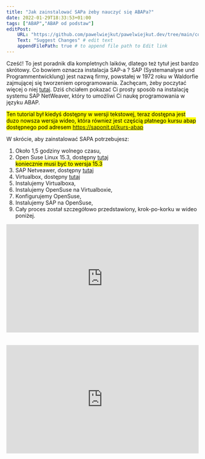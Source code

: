 ```yaml
---
title: "Jak zainstalować SAPa żeby nauczyć się ABAPa?"
date: 2022-01-29T18:33:53+01:00
tags: ["ABAP","ABAP od podstaw"]
editPost:
    URL: "https://github.com/pawelwiejkut/pawelwiejkut.dev/tree/main/content"
    Text: "Suggest Changes" # edit text
    appendFilePath: true # to append file path to Edit link
---
```


Cześć!
To jest poradnik dla kompletnych laików, dlatego też tytuł jest bardzo skrótowy. Co bowiem oznacza instalacja SAP-a ?  SAP (Systemanalyse und Programmentwicklung) jest nazwą firmy, powstałej w 1972 roku w Waldorfie zajmującej się tworzeniem oprogramowania. Zachęcam, żeby poczytać więcej o niej [tutaj](https://en.wikipedia.org/wiki/SAP). Dziś chciałem pokazać Ci prosty sposób na instalację systemu SAP NetWeaver, który to umożliwi Ci naukę programowania w języku ABAP. </br>

<mark>Ten tutorial był kiedyś dostępny w wersji tekstowej, teraz dostępna jest duzo nowsza wersja wideo, która równiez jest częścią płatnego kursu abap dostępnego pod adresem https://saponit.pl/kurs-abap</mark>

W skrócie, aby zainstalować SAPA potrzebujesz:
1. Około 1,5 godziny wolnego czasu,
2. Open Suse Linux 15.3, dostępny [tutaj](https://download.opensuse.org/distribution/leap/15.3/iso/openSUSE-Leap-15.3-DVD-x86_64-Current.iso)  
<mark>koniecznie musi być to wersja 15.3</mark>
3. SAP Netveawer, dostępny [tutaj](https://developers.sap.com/trials-downloads.html?search=abap)
4. Virtualbox, dostępny [tutaj](https://www.virtualbox.org/wiki/Downloads)
5. Instalujemy Virtualboxa,
6. Instalujemy OpenSuse na Virtualboxie,
7. Konfigurujemy OpenSuse,
8. Instalujemy SAP na OpenSuse,
9. Cały proces został szczegółowo przedstawiony, krok-po-korku w wideo poniżej.

<div style="padding:56.25% 0 0 0;position:relative;"><iframe src="https://player.vimeo.com/video/614583135?h=19ec10493e&amp;badge=0&amp;autopause=0&amp;player_id=0&amp;app_id=58479" frameborder="0" allow="autoplay; fullscreen; picture-in-picture" allowfullscreen style="position:absolute;top:0;left:0;width:100%;height:100%;" title="2. Tydzien 1 - Instalacja SAP 1/2"></iframe></div><script src="https://player.vimeo.com/api/player.js"></script>
</br></br>
<div style="padding:56.25% 0 0 0;position:relative;"><iframe src="https://player.vimeo.com/video/615025108?h=e450dd354e&amp;badge=0&amp;autopause=0&amp;player_id=0&amp;app_id=58479" frameborder="0" allow="autoplay; fullscreen; picture-in-picture" allowfullscreen style="position:absolute;top:0;left:0;width:100%;height:100%;" title="3. Tydzien 1 - Instalacja SAP 2/2"></iframe></div><script src="https://player.vimeo.com/api/player.js"></script>



